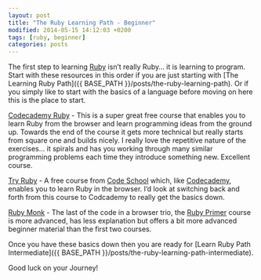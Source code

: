 ```yaml
---
layout: post
title: "The Ruby Learning Path - Beginner"
modified: 2014-05-15 14:12:03 +0200
tags: [ruby, beginner]
categories: posts
---
```

The first step to learning [Ruby](https://www.ruby-lang.org/en/) isn’t really Ruby… it is learning to program. Start with these resources in this order if you are just starting with [The Learning Ruby Path]({{ BASE_PATH }}/posts/the-ruby-learning-path). Or if you simply like to start with the basics of a language before moving on here this is the place to start. 

[Codecademy Ruby](http://www.codecademy.com/tracks/ruby) - This is a super great free course that enables you to learn Ruby from the browser and learn programming ideas from the ground up. Towards the end of the course it gets more technical but really starts from square one and builds nicely. I really love the repetitive nature of the exercises… it spirals and has you working through many similar programming problems each time they introduce something new. Excellent course.

[Try Ruby](http://tryruby.org/levels/1/challenges/0) - A free course from [Code School](http://codeschool.com/) which, like [Codecademy](http://www.codecademy.com/learn), enables you to learn Ruby in the browser. I’d look at switching back and forth from this course to Codcademy to really get the basics down.

[Ruby Monk](https://rubymonk.com/) - The last of the code in a browser trio, the [Ruby Primer](https://rubymonk.com/learning/books/1-ruby-prime) course is more advanced, has less explanation but offers a bit more advanced beginner material than the first two courses.

Once you have these basics down then you are ready for [Learn Ruby Path Intermediate]({{ BASE_PATH }}/posts/the-ruby-learning-path-intermediate).

Good luck on your Journey!